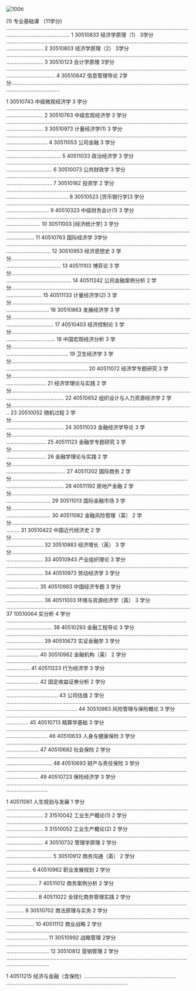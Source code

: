 ![100ti](/Users/oralbayzharylkassyn/Downloads/denisse-leon-544612-unsplash.jpg)

(1) 专业基础课 （11学分) …………………………………………..……………………………………………………………….……………………….…………...
1 30510833 经济学原理（1） 3学分 ……………………………..………………………………………………………….……………………….………………
2 30510803 经济学原理（2） 3学分 ……………………………..………………………………………………………….……………………….………………
3 30510123 会计学原理 3学分 ……………………………..……………………………..………………………………….……………………….……………..
4 30510842 信息管理导论 2学分……………………………..……………………………………………………………….……………………….………………..

1 30510743 中级微观经济学 3 学分 ……………………………..………………………………………………………….……………………….………………
2 30510763 中级宏观经济学 3 学分 ……………………………..………………………………………………………….……………………….………………
3 30510973 计量经济学(1) 3 学分 ……………………………..………………………..………………………………….……………………….………………
4 30511053 公司金融 3 学分 ……………………………..…………………………….....………………………………….……………………….………………
5 40511033 政治经济学 3 学分 ……………………………..…………………………….………………………………….……………………….………………
6 30510073 公共财政学 3 学分 ……………………………..…………………………….………………………………….……………………….………………
7 30510182 投资学 2 学分 ……………………………..…………………………………..………………………………….……………………….………………..
8 30510523  [货币银行学]3 学分 ……………………………..…………………………….………………………………….……………………….…………….
9 40510323 中级财务会计(1) 3 学分 ……………………………..………………………………………………………….……………………….…………….
10 30511003  [经济统计学] 3 学分 ……………………….……..……………………….....……………………….………….……………….……….…..
11 40510763 国际经济学 3学分 ……………………………..………………………......……………………………….….………….…………….…………..
12 30510953 经济思想史 3 学分……………………………..……………………………………………………………….……………………….………………...
13 40511103 博弈论 3 学分……………………………..…………………………………………………………………….……………………….………………....
14 40511242 公司金融案例分析 2 学分……………………………..………………….………………………………….……………………….………………..
15 40511133 计量经济学(2) 3 学分……………………………..……………………….………………………………….……………………….……………….
16 30510863 发展经济学 3 学分……………………………..………………………....………………………………….……………………….……………….
17 40510403 经济控制论 3 学分……………………………..………………………...………………………………….……………………….………………..
18 中国宏观经济分析 3 学分……………………………..…………………………….....………………………………….……………………….………………..
19 卫生经济学 3 学分……………………………..………………………………………...………………………………….……………………….……………….....
20 40511072 经济学专题研究 3 学分……………………………..……………………………………………………….……………………….………………..
21 经济学理论与实践 2 学分……………………………..……………………………....………………………………….……………………….………………..
22 40510652 组织设计与人力资源经济学 2 学分…………………………….………………………………….……………………….………………...
23 20510052 随机过程 2 学分……………………………..……………………………..………………………………….……………………….………………..
24 30511033 金融经济学导论 3 学分……………………………..……………………………………………………….……………………….………………..
25 40511123 金融学专题研究 3 学分……………………………..……………………………………………………….……………………….………………..
26 金融学理论与实践 2 学分……………………………..……………………………...………………………………….……………………….………………...
27 40511202 国际商务 2 学分……………………………..……………………………..………………………………….……………………….………………..
28 40511192 房地产金融 2 学分……………………………..………………………...………………………………….……………………….……………..
29 30511013 国际金融市场 3 学分……………………………..………………………………………………………….……………………….………………..
30 40511082 金融风险管理（英） 2 学分……………………………..……………..………………………………….……………………….………
31 30510422 中国近代经济史 2 学分……………………………..……………………………………………………….……………………….………………
32 30510883 经济增长（英） 3 学分……………………………..……………………………………………………….……………………….………………
33 40510943 产业组织理论 3 学分 ……………………………..………………………………………………………….……………………….………………
34 40510973 劳动经济学 3 学分 ……………………………..………………………...………………………………….……………………….…………
35 40510983 中国经济专题 3 学分 ……………………………..………………………………………………………….……………………….………………
36 40511003 环境与资源经济学（英） 3 学分 ……………………………..………………………………………….……………………….…………
37 10510064 实分析 4 学分 ……………………………..…………………………….....………………………………….……………………….…………
38 40510293 金融工程导论 3 学分 ……………………………..………………………………………………………….……………………….………………
39 40510673 实证金融学 3 学分 ……………………………..………………………...………………………………….……………………….…………
40 30510962 金融机构（英） 2 学分 ……………………………..…………………..………………………………….……………………….…………
41 40511223 行为经济学 3 学分 ……………………………..………………………...………………………………….……………………….…………
42 固定收益证券分析 2 学分 ……………………………..……………………………..………………………………….……………………….……………….
43 公司估值 2 学分 ……………………………..………………………………………....………………………………….……………………….………………..
44 30510983 风险管理与保险概论 3 学分 ……………………………..…………….………………………………….……………………….………………
45 40510713 精算学基础 3 学分 ……………………………..………………………...………………………………….……………………….………………
46 40510633 人身与健康保险 3 学分 ……………………………..…………………..………………………………….……………………….………………
47 40510682 社会保险 2 学分 ……………………………..……………………….....………………………………….……………………….………………
48 40510693 财产与责任保险 3 学分 ……………………………..…………………..………………………………….……………………….………………
49 40510723 保险经济学 3 学分 ……………………………..………………………...………………………………….……………………….………………

1 40511061 人生规划与发展 1 学分 ……………………………..………………………………………………………….……………………….………………
2 31510042 工业生产概论(1) 2 学分 ……………………………..………………………………………………………….……………………….………………
3 31510052 工业生产概论(2) 2 学分 ……………………………..………………………………………………………….……………………….………………
4 30510732 管理学原理 2 学分 ……………………………..…………………………….………………………………….……………………….………………
5 30510912 商务沟通（英） 2 学分 ……………………………..……………………...………………………….……………………….………………..
6 40510962 职业发展规划 2 学分 ……………………………..………………………...………………………….……………………….………………...
7 40511012 商务案例分析 2 学分 ……………………………..………………………...………………………….……………………….………………...
8 40511022 全球化商务管理实践 2 学分 ……………………………..……………….………………………….……………………….………………...
9 30510702 商法原理与实务 2 学分 ……………………………..………………………………………………….……………………….………………....
10 40511112 商业战略 2 学分 ……………………………..……………………………...………………………….……………………….………………...
11 30510992 战略管理 2学分 ……………………………..……………………………...………………………….……………………….………………....
12 30510812 营销管理 2 学分 ……………………………..……………………………..………………………….……………………….………………....

 
1 40511215 经济与金融（含保险）……………………………..……………………… ………………………….……………………….……………….....
